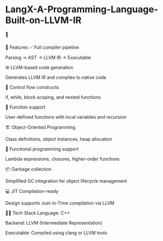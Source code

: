 # LangX-A-Programming-Language-Built-on-LLVM-IR
🚀

### 


🚀 Features
✅ Full compiler pipeline

Parsing → AST → LLVM IR → Executable

⚙️ LLVM-based code generation

Generates LLVM IR and compiles to native code

🧮 Control flow constructs

if, while, block scoping, and nested functions

🧰 Function support

User-defined functions with local variables and recursion

🏗️ Object-Oriented Programming

Class definitions, object instances, heap allocation

🔁 Functional programming support

Lambda expressions, closures, higher-order functions

📦 Garbage collection

Simplified GC integration for object lifecycle management

💻 JIT Compilation-ready

Design supports Just-in-Time compilation via LLVM

🧑‍💻 Tech Stack
Language: C++

Backend: LLVM (Intermediate Representation)

Executable: Compiled using clang or LLVM tools